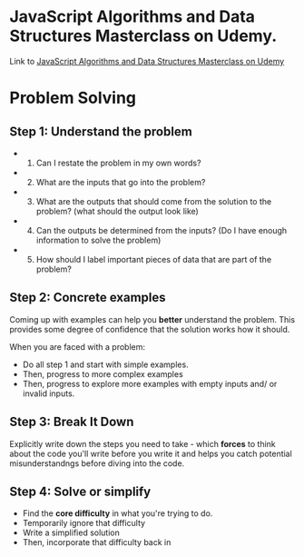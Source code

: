 # JavaScript Algorithms and Data Structures Masterclass on Udemy.

Link to [JavaScript Algorithms and Data Structures Masterclass on Udemy](https://www.udemy.com/course/js-algorithms-and-data-structures-masterclass/)

<h1>Problem Solving</h1>
<h2>Step 1: Understand the problem</h2>

- 1. Can I restate the problem in my own words?
- 2. What are the inputs that go into the problem?
- 3. What are the outputs that should come from the solution to the problem? (what should the output look like)
- 4. Can the outputs be determined from the inputs? (Do I have enough information to solve the problem)
- 5. How should I label important pieces of data that are part of the problem?

<h2>Step 2: Concrete examples</h2>

Coming up with examples can help you **better** understand the problem. This provides some degree of confidence that the solution works how it should.

When you are faced with a problem:

- Do all step 1 and start with simple examples.
- Then, progress to more complex examples
- Then, progress to explore more examples with empty inputs and/ or invalid inputs.

<h2>Step 3: Break It Down</h2>

Explicitly write down the steps you need to take - which **forces** to think about the code you'll write before you write it and helps you catch potential misunderstandngs before diving into the code.

<h2>Step 4: Solve or simplify</h2>

- Find the **core difficulty** in what you're trying to do.
- Temporarily ignore that difficulty
- Write a simplified solution
- Then, incorporate that difficulty back in
